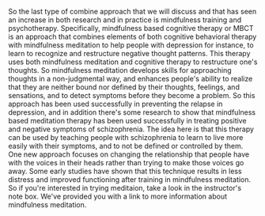So the last type of combine approach that we will discuss and that has seen an
increase in both research and in practice is mindfulness training and
psychotherapy. Specifically, mindfulness based cognitive therapy or MBCT is an
approach that combines elements of both cognitive behavioral therapy with
mindfulness meditation to help people with depression for instance, to learn to
recognize and restructure negative thought patterns. This therapy uses both
mindfulness meditation and cognitive therapy to restructure one's thoughts. So
mindfulness meditation develops skills for approaching thoughts in a
non-judgmental way, and enhances people's ability to realize that they are
neither bound nor defined by their thoughts, feelings, and sensations, and to
detect symptoms before they become a problem. So this approach has been used
successfully in preventing the relapse in depression, and in addition there's
some research to show that mindfulness based meditation therapy has been used
successfully in treating positive and negative symptoms of schizophrenia. The
idea here is that this therapy can be used by teaching people with
schizophrenia to learn to live more easily with their symptoms, and to not be
defined or controlled by them. One new approach focuses on changing the
relationship that people have with the voices in their heads rather than trying
to make those voices go away. Some early studies have shown that this technique
results in less distress and improved functioning after training in mindfulness
meditation. So if you're interested in trying meditaion, take a look in the
instructor's note box. We've provided you with a link to more information about
mindfulness meditation.

